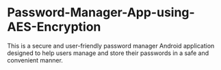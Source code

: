 # Password-Manager-App-using-AES-Encryption
This is a secure and user-friendly password manager Android application designed to help users manage and store their passwords in a safe and convenient manner.
